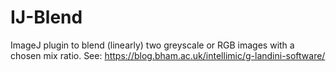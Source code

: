 # IJ-Blend
ImageJ plugin to blend (linearly) two greyscale or RGB images with a chosen mix ratio.
See: https://blog.bham.ac.uk/intellimic/g-landini-software/

